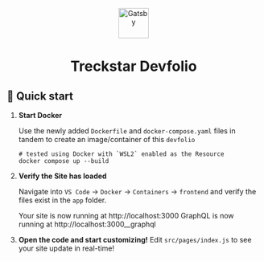<p align="center">
  <a href="https://www.treckstar.net">
    <img alt="Gatsby" src="https://www.gatsbyjs.com/Gatsby-Monogram.svg" width="60" />
  </a>
</p>
<h1 align="center">
  Treckstar Devfolio 
</h1>

## 🚀 Quick start

1.  **Start Docker**

    Use the newly added `Dockerfile` and `docker-compose.yaml` files in tandem to create an image/container of this `devfolio`

    ```shell
    # tested using Docker with `WSL2` enabled as the Resource
    docker compose up --build
    ```

2.  **Verify the Site has loaded**

    Navigate into `VS Code` -> `Docker` -> `Containers` -> `frontend` and verify the files exist in the `app` folder.

    Your site is now running at http://localhost:3000
    GraphQL is now running at http://localhost:3000__graphql

3.  **Open the code and start customizing!**
    Edit `src/pages/index.js` to see your site update in real-time!